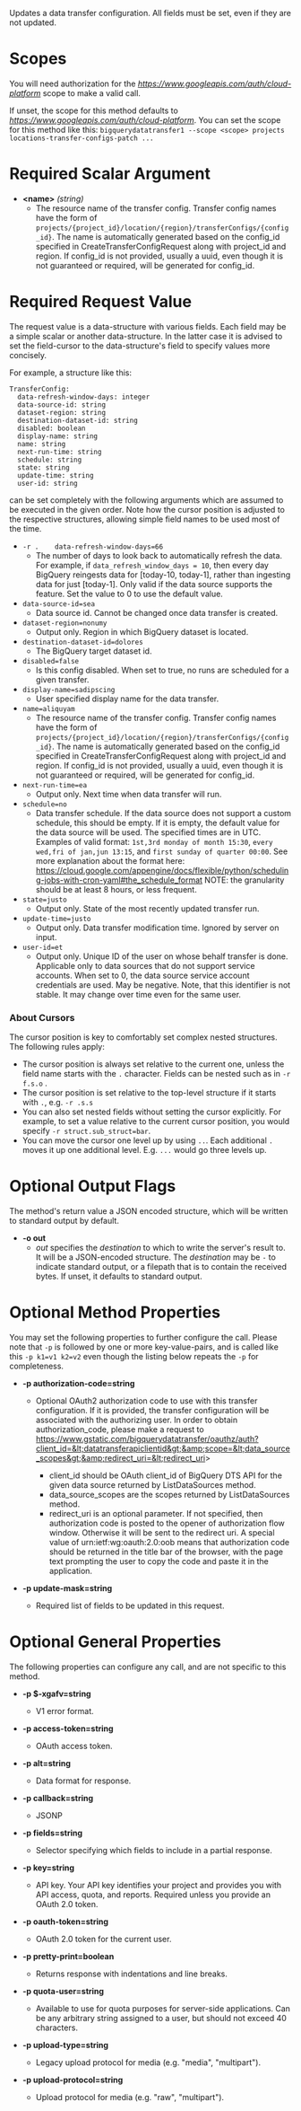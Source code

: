 Updates a data transfer configuration.
All fields must be set, even if they are not updated.
# Scopes

You will need authorization for the *https://www.googleapis.com/auth/cloud-platform* scope to make a valid call.

If unset, the scope for this method defaults to *https://www.googleapis.com/auth/cloud-platform*.
You can set the scope for this method like this: `bigquerydatatransfer1 --scope <scope> projects locations-transfer-configs-patch ...`
# Required Scalar Argument
* **&lt;name&gt;** *(string)*
    - The resource name of the transfer config.
        Transfer config names have the form of
        `projects/{project_id}/location/{region}/transferConfigs/{config_id}`.
        The name is automatically generated based on the config_id specified in
        CreateTransferConfigRequest along with project_id and region. If config_id
        is not provided, usually a uuid, even though it is not guaranteed or
        required, will be generated for config_id.
# Required Request Value

The request value is a data-structure with various fields. Each field may be a simple scalar or another data-structure.
In the latter case it is advised to set the field-cursor to the data-structure's field to specify values more concisely.

For example, a structure like this:
```
TransferConfig:
  data-refresh-window-days: integer
  data-source-id: string
  dataset-region: string
  destination-dataset-id: string
  disabled: boolean
  display-name: string
  name: string
  next-run-time: string
  schedule: string
  state: string
  update-time: string
  user-id: string

```

can be set completely with the following arguments which are assumed to be executed in the given order. Note how the cursor position is adjusted to the respective structures, allowing simple field names to be used most of the time.

* `-r .    data-refresh-window-days=66`
    - The number of days to look back to automatically refresh the data.
        For example, if `data_refresh_window_days = 10`, then every day
        BigQuery reingests data for [today-10, today-1], rather than ingesting data
        for just [today-1].
        Only valid if the data source supports the feature. Set the value to  0
        to use the default value.
* `data-source-id=sea`
    - Data source id. Cannot be changed once data transfer is created.
* `dataset-region=nonumy`
    - Output only. Region in which BigQuery dataset is located.
* `destination-dataset-id=dolores`
    - The BigQuery target dataset id.
* `disabled=false`
    - Is this config disabled. When set to true, no runs are scheduled
        for a given transfer.
* `display-name=sadipscing`
    - User specified display name for the data transfer.
* `name=aliquyam`
    - The resource name of the transfer config.
        Transfer config names have the form of
        `projects/{project_id}/location/{region}/transferConfigs/{config_id}`.
        The name is automatically generated based on the config_id specified in
        CreateTransferConfigRequest along with project_id and region. If config_id
        is not provided, usually a uuid, even though it is not guaranteed or
        required, will be generated for config_id.
* `next-run-time=ea`
    - Output only. Next time when data transfer will run.
* `schedule=no`
    - Data transfer schedule.
        If the data source does not support a custom schedule, this should be
        empty. If it is empty, the default value for the data source will be
        used.
        The specified times are in UTC.
        Examples of valid format:
        `1st,3rd monday of month 15:30`,
        `every wed,fri of jan,jun 13:15`, and
        `first sunday of quarter 00:00`.
        See more explanation about the format here:
        https://cloud.google.com/appengine/docs/flexible/python/scheduling-jobs-with-cron-yaml#the_schedule_format
        NOTE: the granularity should be at least 8 hours, or less frequent.
* `state=justo`
    - Output only. State of the most recently updated transfer run.
* `update-time=justo`
    - Output only. Data transfer modification time. Ignored by server on input.
* `user-id=et`
    - Output only. Unique ID of the user on whose behalf transfer is done.
        Applicable only to data sources that do not support service accounts.
        When set to 0, the data source service account credentials are used.
        May be negative. Note, that this identifier is not stable.
        It may change over time even for the same user.


### About Cursors

The cursor position is key to comfortably set complex nested structures. The following rules apply:

* The cursor position is always set relative to the current one, unless the field name starts with the `.` character. Fields can be nested such as in `-r f.s.o` .
* The cursor position is set relative to the top-level structure if it starts with `.`, e.g. `-r .s.s`
* You can also set nested fields without setting the cursor explicitly. For example, to set a value relative to the current cursor position, you would specify `-r struct.sub_struct=bar`.
* You can move the cursor one level up by using `..`. Each additional `.` moves it up one additional level. E.g. `...` would go three levels up.


# Optional Output Flags

The method's return value a JSON encoded structure, which will be written to standard output by default.

* **-o out**
    - *out* specifies the *destination* to which to write the server's result to.
      It will be a JSON-encoded structure.
      The *destination* may be `-` to indicate standard output, or a filepath that is to contain the received bytes.
      If unset, it defaults to standard output.
# Optional Method Properties

You may set the following properties to further configure the call. Please note that `-p` is followed by one 
or more key-value-pairs, and is called like this `-p k1=v1 k2=v2` even though the listing below repeats the
`-p` for completeness.

* **-p authorization-code=string**
    - Optional OAuth2 authorization code to use with this transfer configuration.
        If it is provided, the transfer configuration will be associated with the
        authorizing user.
        In order to obtain authorization_code, please make a
        request to
        https://www.gstatic.com/bigquerydatatransfer/oauthz/auth?client_id=&lt;datatransferapiclientid&gt;&amp;scope=&lt;data_source_scopes&gt;&amp;redirect_uri=&lt;redirect_uri&gt;
        
        * client_id should be OAuth client_id of BigQuery DTS API for the given
          data source returned by ListDataSources method.
        * data_source_scopes are the scopes returned by ListDataSources method.
        * redirect_uri is an optional parameter. If not specified, then
          authorization code is posted to the opener of authorization flow window.
          Otherwise it will be sent to the redirect uri. A special value of
          urn:ietf:wg:oauth:2.0:oob means that authorization code should be
          returned in the title bar of the browser, with the page text prompting
          the user to copy the code and paste it in the application.

* **-p update-mask=string**
    - Required list of fields to be updated in this request.

# Optional General Properties

The following properties can configure any call, and are not specific to this method.

* **-p $-xgafv=string**
    - V1 error format.

* **-p access-token=string**
    - OAuth access token.

* **-p alt=string**
    - Data format for response.

* **-p callback=string**
    - JSONP

* **-p fields=string**
    - Selector specifying which fields to include in a partial response.

* **-p key=string**
    - API key. Your API key identifies your project and provides you with API access, quota, and reports. Required unless you provide an OAuth 2.0 token.

* **-p oauth-token=string**
    - OAuth 2.0 token for the current user.

* **-p pretty-print=boolean**
    - Returns response with indentations and line breaks.

* **-p quota-user=string**
    - Available to use for quota purposes for server-side applications. Can be any arbitrary string assigned to a user, but should not exceed 40 characters.

* **-p upload-type=string**
    - Legacy upload protocol for media (e.g. &#34;media&#34;, &#34;multipart&#34;).

* **-p upload-protocol=string**
    - Upload protocol for media (e.g. &#34;raw&#34;, &#34;multipart&#34;).
